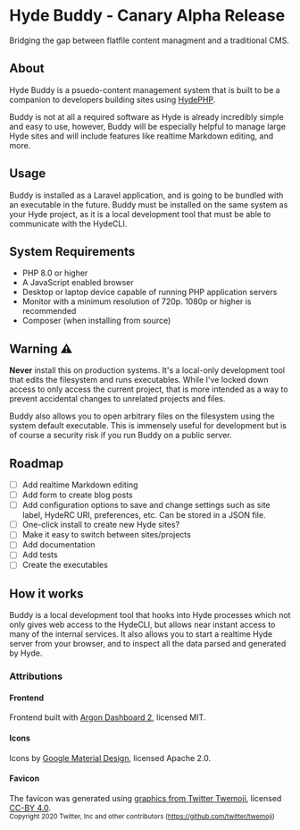 # Hyde Buddy - Canary Alpha Release

<p class="lead">
Bridging the gap between flatfile content managment and a traditional CMS.
</p>

## About

Hyde Buddy is a psuedo-content management system that is built to be a companion to
developers building sites using [HydePHP](https://hydephp.github.io/).

Buddy is not at all a required software as Hyde is already incredibly simple and easy to use,
however, Buddy will be especially helpful to manage large Hyde sites and will include
features like realtime Markdown editing, and more.

## Usage

Buddy is installed as a Laravel application, and is going to be bundled with an executable
in the future. Buddy must be installed on the same system as your Hyde project, as it is
a local development tool that must be able to communicate with the HydeCLI. 

## System Requirements

- PHP 8.0 or higher
- A JavaScript enabled browser
- Desktop or laptop device capable of running PHP application servers
- Monitor with a minimum resolution of 720p. 1080p or higher is recommended
- Composer (when installing from source)

## Warning ⚠

**Never** install this on production systems. It's a local-only development tool
that edits the filesystem and runs executables. While I've locked down access
to only access the current project, that is more intended as a way to prevent
accidental changes to unrelated projects and files.

Buddy also allows you to open arbitrary files on the filesystem using the system default executable.
This is immensely useful for development but is of course a security risk if you run Buddy on a public server.

## Roadmap

* [ ] Add realtime Markdown editing
* [ ] Add form to create blog posts
* [ ] Add configuration options to save and change settings such as site label, HydeRC URI, preferences, etc. Can be stored in a JSON file.
* [ ] One-click install to create new Hyde sites?
* [ ] Make it easy to switch between sites/projects
* [ ] Add documentation
* [ ] Add tests
* [ ] Create the executables

## How it works

Buddy is a local development tool that hooks into Hyde processes which not only
gives web access to the HydeCLI, but allows near instant access to many of the
internal services. It also allows you to start a realtime Hyde server from
your browser, and to inspect all the data parsed and generated by Hyde.

### Attributions

#### Frontend
Frontend built with [Argon Dashboard 2](https://www.creative-tim.com/product/argon-dashboard), licensed MIT.

#### Icons
Icons by [Google Material Design](https://fonts.google.com/icons?selected=Material+Icons), licensed Apache 2.0.

#### Favicon

The favicon was generated using [graphics from Twitter Twemoji](https://github.com/twitter/twemoji/blob/master/assets/svg/1f436.svg), licensed [CC-BY 4.0](https://creativecommons.org/licenses/by/4.0/). <br>
<small>Copyright 2020 Twitter, Inc and other contributors (https://github.com/twitter/twemoji)</small>
